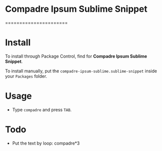 # Compadre Ipsum Sublime Snippet
======================

# Install
To install through Package Control, find for **Compadre Ipsum Sublime Snippet**.

To install manually, put the `compadre-ipsum-sublime.sublime-snippet` inside your `Packages` folder.

# Usage
- Type `compadre` and press `TAB`.

# Todo
- Put the text by loop: compadre*3